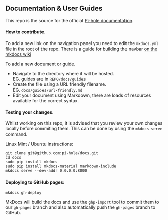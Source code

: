 ##	Documentation & User Guides

This repo is the source for the official [Pi-hole documentation](https://docs.pi-hole.net/).

#### How to contribute.
To add a new link on the navigation panel you need to edit the `mkdocs.yml` file in the root of the repo. There is a guide for building the navbar [on the mkdocs wiki]( https://www.mkdocs.org/user-guide/configuration/#nav)

To add a new document or guide. 

- Navigate to the directory where it will be hosted.  
	EG. guides are in `REPO/docs/guides`
- Create the file using a URL friendly filename.  
	EG. `docs/guides/url-friendly.md`
- Edit your document using Markdown, there are loads of resources available for the correct syntax.


#### Testing your changes.
Whilst working on this repo, it is advised that you review your own changes locally before commiting them. This can be done by using the `mkdocs serve` command. 

Linux Mint / Ubuntu instructions:
```
git clone git@github.com:pi-hole/docs.git
cd docs
sudo pip install mkdocs
sudo pip install mkdocs-material markdown-include
mkdocs serve --dev-addr 0.0.0.0:8000
```

#### Deploying to GitHub pages:
```
mkdocs gh-deploy
```
MkDocs will build the docs and use the `ghp-import` tool to commit them to our `gh-pages` branch and also automatically push the `gh-pages` branch to GitHub.

